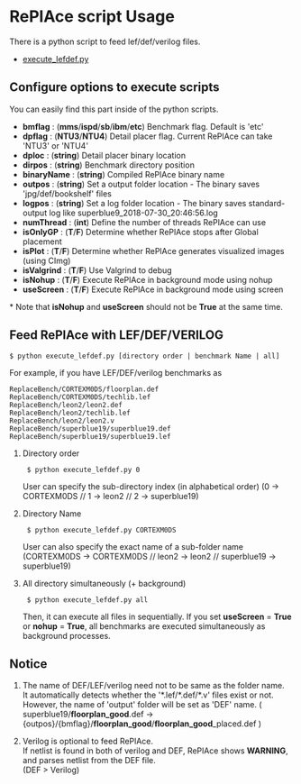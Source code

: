 # RePlAce script Usage
There is a python script to feed lef/def/verilog files.

* [execute_lefdef.py](../src/execute_lefdef.py)

## Configure options to execute scripts
You can easily find this part inside of the python scripts.

* __bmflag__ : (__mms__/__ispd__/__sb__/__ibm__/__etc__) Benchmark flag. Default is 'etc'
* __dpflag__ : (__NTU3__/__NTU4__) Detail placer flag. Current RePlAce can take 'NTU3' or 'NTU4'
* __dploc__ : (__string__) Detail placer binary location
* __dirpos__ : (__string__) Benchmark directory position
* __binaryName__ : (__string__) Compiled RePlAce binary name
* __outpos__ : (__string__) Set a output folder location - The binary saves 'jpg/def/bookshelf' files
* __logpos__ : (__string__) Set a log folder location - The binary saves standard-output log like superblue9_2018-07-30_20:46:56.log
* __numThread__ : (__int__) Define the number of threads RePlAce can use
* __isOnlyGP__ : (__T__/__F__) Determine whether RePlAce stops after Global placement
* __isPlot__ : (__T__/__F__) Determine whether RePlAce generates visualized images (using CImg)
* __isValgrind__ : (__T__/__F__) Use Valgrind to debug
* __isNohup__ : (__T__/__F__) Execute RePlAce in background mode using nohup
* __useScreen__ : (__T__/__F__) Execute RePlAce in background mode using screen

\* Note that __isNohup__ and __useScreen__ should not be __True__ at the same time.
    
## Feed RePlAce with LEF/DEF/VERILOG
    $ python execute_lefdef.py [directory order | benchmark Name | all]

For example, if you have LEF/DEF/verilog benchmarks as

    ReplaceBench/CORTEXM0DS/floorplan.def
    ReplaceBench/CORTEXM0DS/techlib.lef
    ReplaceBench/leon2/leon2.def
    ReplaceBench/leon2/techlib.lef
    ReplaceBench/leon2/leon2.v
    ReplaceBench/superblue19/superblue19.def
    ReplaceBench/superblue19/superblue19.lef

1. Directory order  

        $ python execute_lefdef.py 0
    
    User can specify the sub-directory index (in alphabetical order)
    (0 -> CORTEXM0DS // 1 -> leon2 // 2 -> superblue19)

2. Directory Name  

        $ python execute_lefdef.py CORTEXM0DS
    
    User can also specify the exact name of a sub-folder name  
    (CORTEXM0DS -> CORTEXM0DS // leon2 -> leon2 // superblue19 -> superblue19)

3. All directory simultaneously (+ background)  

        $ python execute_lefdef.py all
        
    Then, it can execute all files in sequentially. 
    If you set __useScreen__ = __True__ or __nohup__ = __True__, all benchmarks are executed simultaneously as background processes.


## Notice

1. The name of DEF/LEF/verilog need not to be same as the folder name.  
    It automatically detects whether the '\*.lef/\*.def/\*.v' files exist or not. However, the name of 'output' folder will be set as 'DEF' name. ( superblue19/__floorplan_good__.def -> {outpos}/{bmflag}/__floorplan_good__/__floorplan_good__\_placed.def )

2. Verilog is optional to feed RePlAce.  
    If netlist is found in both of verilog and DEF, RePlAce shows __WARNING__, and parses netlist from the DEF file.  
    (DEF > Verilog)

